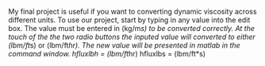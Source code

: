 My final project is useful if you want to converting dynamic viscosity across different units.
To use our project, start by typing in any value into the edit box. The value must be entered in (kg/m*s) 
to be converted correctly.
At the touch of the the two radio buttons the inputed value will converted to either (lbm/ft*s) or (lbm/ft*hr).
The new value will be presented in matlab in the command window.
hfluxlbh = (lbm/ft*hr)
hfluxlbs = (lbm/ft*s)
